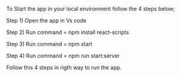 To Start the app in your local environment follow the 4 steps below;


Step 1)  Open the app in Vs code 


Step 2)  Run command =  npm install react-scripts


Step 3) Run command = npm start 


Step 4) Run command =  npm run start:server


Follow this 4 steps in rigth way to run the app.
